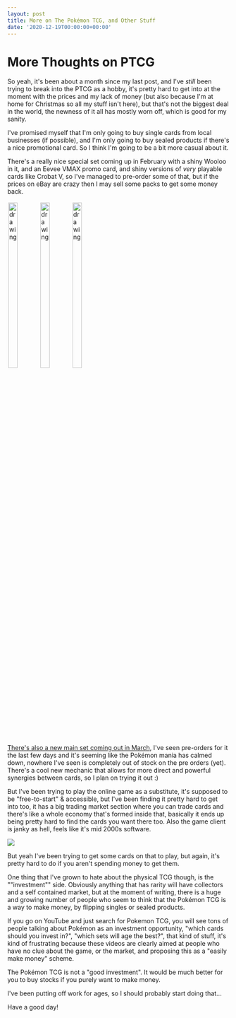```yaml
---
layout: post
title: More on The Pokémon TCG, and Other Stuff
date: '2020-12-19T00:00:00+00:00'
---
```

# More Thoughts on PTCG

So yeah, it's been about a month since my last post, and I've *still* been trying to break into the PTCG as a hobby, it's pretty hard to get into at the moment with the prices and my lack of money (but also because I'm at home for Christmas so all my stuff isn't here), but that's not the biggest deal in the world, the newness of it all has mostly worn off, which is good for my sanity. 

I've promised myself that I'm only going to buy single cards from local businesses (if possible), and I'm only going to buy sealed products if there's a nice promotional card. So I think I'm going to be a bit more casual about it. 

There's a really nice special set coming up in February with a shiny Wooloo in it, and an Eevee VMAX promo card, and shiny versions of *very* playable cards like Crobat V, so I've managed to pre-order some of that, but if the prices on eBay are crazy then I may sell some packs to get some money back. 

<div style="display:inline-block;">
    <img style="float:left; width:31%; padding:1%" src="https://external-content.duckduckgo.com/iu/?u=https%3A%2F%2Fserebii.net%2Fcard%2Fspromo%2F101.jpg" alt="drawing">
    <img style="float:left; width:31%; padding:1%" src="https://i0.wp.com/playskapegames.com/wp-content/uploads/2020/10/ff9f71042c3dfcde46e2dd9dc0c10a91b4c9711a.jpg" alt="drawing">
    <img style="float:left; width:31%; padding:1%" src="https://cdn2.bulbagarden.net/upload/6/60/EldegossVSWSHPromo84.jpg" alt="drawing"/>
</div>

[There's also a new main set coming out in March](https://www.pokebeach.com/2020/12/battle-style-is-marchs-set-introduces-new-single-strike-and-rapid-strike-cards), I've seen pre-orders for it the last few days and it's seeming like the Pokémon mania has calmed down, nowhere I've seen is completely out of stock on the pre orders (yet). There's a cool new mechanic that allows for more direct and powerful synergies between cards, so I plan on trying it out :)

But I've been trying to play the online game as a substitute, it's supposed to be "free-to-start" & accessible, but I've been finding it pretty hard to get into too, it has a big trading market section where you can trade cards and there's like a whole economy that's formed inside that, basically it ends up being pretty hard to find the cards you want there too. Also the game client is janky as hell, feels like it's mid 2000s software. 

![](https://2.bp.blogspot.com/-bvWjWnft3uc/V6OaVoKrYYI/AAAAAAAAM0k/ZODcxrGea1kV2ct0VuwUseyyaH8GZ6DJQCLcB/s1600/PokemonChallenge-Friend.png)

But yeah I've been trying to get some cards on that to play, but again, it's pretty hard to do if you aren't spending money to get them. 

One thing that I've grown to hate about the physical TCG though, is the ""investment"" side. Obviously anything that has rarity will have collectors and a self contained market, but at the moment of writing, there is a huge and growing number of people who seem to think that the Pokémon TCG is a way to make money, by flipping singles or sealed products. 

If you go on YouTube and just search for Pokemon TCG, you will see tons of people talking about Pokémon as an investment opportunity, "which cards should you invest in?", "which sets will age the best?", that kind of stuff, it's kind of frustrating because these videos are clearly aimed at people who have no clue about the game, or the market, and proposing this as a "easily make money" scheme. 

The Pokémon TCG is not a "good investment". It would be much better for you to buy stocks if you purely want to make money. 

I've been putting off work for ages, so I should probably start doing that...

Have a good day! 